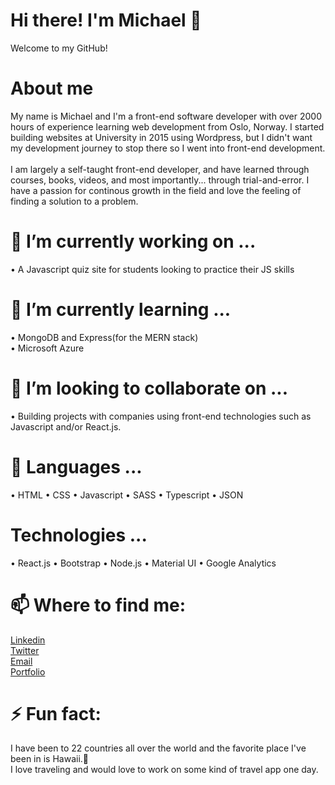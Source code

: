 # Hi there! I'm Michael 👋

Welcome to my GitHub!

# About me
My name is Michael and I'm a front-end software developer with over 2000 hours of experience learning web development from Oslo, Norway. I started building websites at University in 2015 using Wordpress, but I didn't want my development journey to stop there so I went into front-end development. <br> <br> I am largely a self-taught front-end developer, and have learned through courses, books, videos, and most importantly... through trial-and-error. 
I have a passion for continous growth in the field and love the feeling of finding a solution to a problem.
# 🔭 I’m currently working on ...

• A Javascript quiz site for students looking to practice their JS skills

# 🌱 I’m currently learning ...

• MongoDB and Express(for the MERN stack) <br>
• Microsoft Azure

# 👯 I’m looking to collaborate on ... 

• Building projects with companies using front-end technologies such as Javascript and/or React.js.

# 🤔 Languages ...

• HTML
• CSS
• Javascript
• SASS
• Typescript
• JSON

# Technologies ...

• React.js
• Bootstrap
• Node.js
• Material UI
• Google Analytics

# 📫 Where to find me:

<a href="https://www.linkedin.com/in/michaelsiddiqi/"> Linkedin </a> <br>
<a href="https://twitter.com/DevrMichael"> Twitter </a> <br>
<a href="mailto:siddiqimichael@gmail.com"> Email </a> <br>
<a href="https://michaelsiddiqi.com/"> Portfolio </a> <br>

# ⚡ Fun fact:

I have been to 22 countries all over the world and the favorite place I've been in is Hawaii.🌴  <br>
I love traveling and would love to work on some kind of travel app one day.
